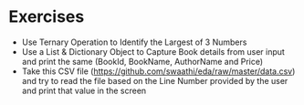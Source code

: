 # Exercises

- Use Ternary Operation to Identify the Largest of 3 Numbers
- Use a List & Dictionary Object to Capture Book details from user input and print the same (BookId, BookName, AuthorName and Price)
- Take this CSV file (https://github.com/swaathi/eda/raw/master/data.csv) and try to read the file based on the Line Number provided by the user and print that value in the screen



